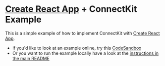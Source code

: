 # [Create React App](https://github.com/facebook/create-react-app) + ConnectKit Example

This is a simple example of how to implement ConnectKit with [Create React App](https://github.com/facebook/create-react-app).

- If you'd like to look at an example online, try this [CodeSandbox](https://codesandbox.io/s/5rhqm0?file=/README.md)
- Or you want to run the example locally have a look at the [instructions in the main README](https://github.com/family-dev/connectkit/blob/main/README.md#running-examples-locally)
